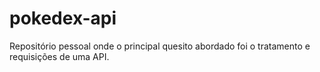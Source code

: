 # pokedex-api
Repositório pessoal onde o principal quesito abordado foi o tratamento e requisições de uma API.
